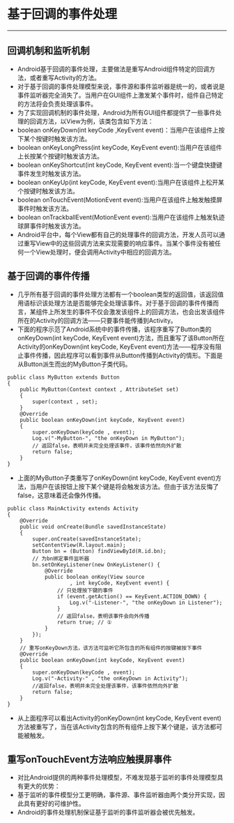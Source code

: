 # 基于回调的事件处理
---
## 回调机制和监听机制
* Android基于回调的事件处理，主要做法是重写Android组件特定的回调方法，或者重写Activity的方法。
* 对于基于回调的事件处理模型来说，事件源和事件监听器是统一的，或者说是事件监听器完全消失了。当用户在GUI组件上激发某个事件时，组件自己特定的方法将会负责处理该事件。
* 为了实现回调机制的事件处理，Android为所有GUI组件都提供了一些事件处理的回调方法，以View为例，该类包含如下方法：
 * boolean onKeyDown(int keyCode ,KeyEvent event)：当用户在该组件上按下某个按键时触发该方法。
 * boolean onKeyLongPress(int keyCode, KeyEvent event):当用户在该组件上长按某个按键时触发该方法。
 * boolean onKeyShortcut(int keyCode, KeyEvent event):当一个键盘快捷键事件发生时触发该方法。
 * boolean onKeyUp(int keyCode, KeyEvent event):当用户在该组件上松开某个按键时触发该方法。
 * boolean onTouchEvent(MotionEvent event):当用户在该组件上触发触摸屏事件时触发该方法。
 * boolean onTrackballEvent(MotionEvent event):当用户在该组件上触发轨迹球屏事件时触发该方法。
* Android平台中，每个View都有自己的处理事件的回调方法，开发人员可以通过重写View中的这些回调方法来实现需要的响应事件。当某个事件没有被任何一个View处理时，便会调用Activity中相应的回调方法。

## 基于回调的事件传播
* 几乎所有基于回调的事件处理方法都有一个boolean类型的返回值，该返回值用语标识该处理方法是否能够完全处理该事件。对于基于回调的事件传播而言，某组件上所发生的事件不仅会激发该组件上的回调方法，也会出发该组件所在的Activity的回调方法——只要事件能传播到Activity。
* 下面的程序示范了Android系统中的事件传播，该程序重写了Button类的onKeyDown(int keyCode, KeyEvent event)方法，而且重写了该Button所在Activity的onKeyDown(int keyCode, KeyEvent event)方法——程序没有阻止事件传播，因此程序可以看到事件从Button传播到Activity的情形。下面是从Button派生而出的MyButton子类代码。
```
public class MyButton extends Button
{
	public MyButton(Context context , AttributeSet set)
	{
		super(context , set);
	}
	@Override
	public boolean onKeyDown(int keyCode, KeyEvent event)
	{
		super.onKeyDown(keyCode , event);
		Log.v("-MyButton-", "the onKeyDown in MyButton");
		// 返回false，表明并未完全处理该事件，该事件依然向外扩散
		return false;
	}
}
```
* 上面的MyButton子类重写了onKeyDown(int keyCode, KeyEvent event)方法，当用户在该按钮上按下某个键是将会触发该方法。但由于该方法反悔了false，这意味着还会像外传播。
```
public class MainActivity extends Activity
{
	@Override
	public void onCreate(Bundle savedInstanceState)
	{
		super.onCreate(savedInstanceState);
		setContentView(R.layout.main);
		Button bn = (Button) findViewById(R.id.bn);
		// 为bn绑定事件监听器
		bn.setOnKeyListener(new OnKeyListener() {
			@Override
			public boolean onKey(View source
					, int keyCode, KeyEvent event) {
				// 只处理按下键的事件
				if (event.getAction() == KeyEvent.ACTION_DOWN) {
					Log.v("-Listener-", "the onKeyDown in Listener");
				}
				// 返回false，表明该事件会向外传播
				return true; // ①
			}
		});
	}
	// 重写onKeyDown方法，该方法可监听它所包含的所有组件的按键被按下事件
	@Override
	public boolean onKeyDown(int keyCode, KeyEvent event)
	{
		super.onKeyDown(keyCode , event);
		Log.v("-Activity-" , "the onKeyDown in Activity");
		//返回false，表明并未完全处理该事件，该事件依然向外扩散
		return false;
	}
}
```
* 从上面程序可以看出Activity的onKeyDown(int keyCode, KeyEvent event)方法被重写了，当在该Activity包含的所有组件上按下某个键是，该方法都可能被触发。

## 重写onTouchEvent方法响应触摸屏事件
* 对比Android提供的两种事件处理模型，不难发现基于监听的事件处理模型具有更大的优势：
 * 基于监听的事件模型分工更明确，事件源、事件监听器由两个类分开实现，因此具有更好的可维护性。
 * Android的事件处理机制保证基于监听的事件监听器会被优先触发。